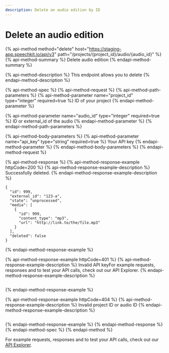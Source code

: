 ```yaml
---
description: Delete an audio edition by ID
---
```


# Delete an audio edition

{% api-method method="delete" host="https://staging-app.speechkit.io/api/v3" path="/projects/{project\_id}/audio/{audio\_id}" %}
{% api-method-summary %}
Delete audio edition
{% endapi-method-summary %}

{% api-method-description %}
This endpoint allows you to delete 
{% endapi-method-description %}

{% api-method-spec %}
{% api-method-request %}
{% api-method-path-parameters %}
{% api-method-parameter name="project\_id" type="integer" required=true %}
ID of your project
{% endapi-method-parameter %}

{% api-method-parameter name="audio\_id" type="integer" required=true %}
ID or external\_id of the audio
{% endapi-method-parameter %}
{% endapi-method-path-parameters %}

{% api-method-body-parameters %}
{% api-method-parameter name="api\_key" type="string" required=true %}
Your API key
{% endapi-method-parameter %}
{% endapi-method-body-parameters %}
{% endapi-method-request %}

{% api-method-response %}
{% api-method-response-example httpCode=200 %}
{% api-method-response-example-description %}
Successfully deleted.
{% endapi-method-response-example-description %}

```
{
  "id": 999,
  "external_id": "123-a",
  "state": "unprocessed",
  "media": [
    {
      "id": 999,
      "content_type": "mp3",
      "url": "http://link.to/the/file.mp3"
    }
  ],
  "deleted": false
}
```
{% endapi-method-response-example %}

{% api-method-response-example httpCode=401 %}
{% api-method-response-example-description %}
Invalid API keyFor example requests, responses and to test your API calls, check out our API Explorer.
{% endapi-method-response-example-description %}

```

```
{% endapi-method-response-example %}

{% api-method-response-example httpCode=404 %}
{% api-method-response-example-description %}
Invalid project ID or audio ID
{% endapi-method-response-example-description %}

```

```
{% endapi-method-response-example %}
{% endapi-method-response %}
{% endapi-method-spec %}
{% endapi-method %}

For example requests, responses and to test your API calls, check out our [API Explorer](https://staging-app.speechkit.io/api/documentation).

